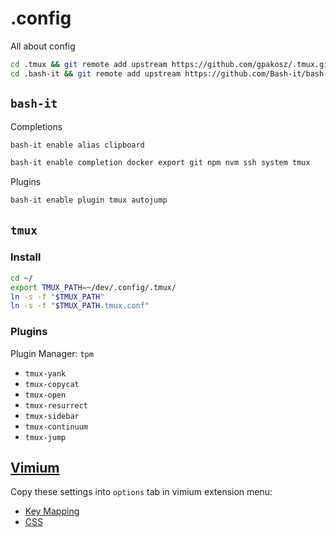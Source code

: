 # .config
All about config

```bash
cd .tmux && git remote add upstream https://github.com/gpakosz/.tmux.git
cd .bash-it && git remote add upstream https://github.com/Bash-it/bash-it.git
```


## `bash-it`

Completions
```bash
bash-it enable alias clipboard
```

```bash
bash-it enable completion docker export git npm nvm ssh system tmux
```

Plugins
```bash
bash-it enable plugin tmux autojump 
```

## `tmux`

### Install

```bash
cd ~/
export TMUX_PATH=~/dev/.config/.tmux/
ln -s -f "$TMUX_PATH"
ln -s -f "$TMUX_PATH.tmux.conf"
```

### Plugins 

Plugin Manager: `tpm`

- `tmux-yank`
- `tmux-copycat`
- `tmux-open`
- `tmux-resurrect`
- `tmux-sidebar`
- `tmux-continuum`
- `tmux-jump`

## [Vimium][vimium]

Copy these settings into `options` tab in vimium extension menu:
- [Key Mapping][vimium-keymapping]
- [CSS][vimium-style]



[vimium]: https://github.com/philc/vimium
[vimium-keymapping]: ./.vimium/keymapping.conf
[vimium-style]: ./.vimium/style.css
